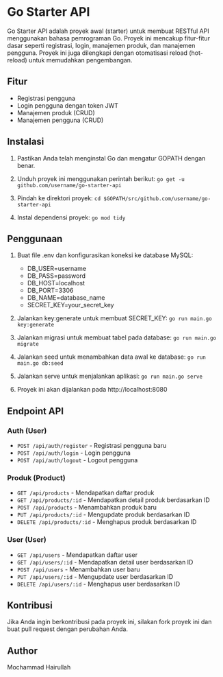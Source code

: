 # Go Starter API

Go Starter API adalah proyek awal (starter) untuk membuat RESTful API menggunakan bahasa pemrograman Go. Proyek ini mencakup fitur-fitur dasar seperti registrasi, login, manajemen produk, dan manajemen pengguna. Proyek ini juga dilengkapi dengan otomatisasi reload (hot-reload) untuk memudahkan pengembangan.

## Fitur

- Registrasi pengguna
- Login pengguna dengan token JWT
- Manajemen produk (CRUD)
- Manajemen pengguna (CRUD)

## Instalasi

1. Pastikan Anda telah menginstal Go dan mengatur GOPATH dengan benar.

2. Unduh proyek ini menggunakan perintah berikut: `go get -u github.com/username/go-starter-api`

3. Pindah ke direktori proyek: `cd $GOPATH/src/github.com/username/go-starter-api`

4. Instal dependensi proyek: `go mod tidy`

## Penggunaan

1. Buat file .env dan konfigurasikan koneksi ke database MySQL:
    - DB_USER=username
    - DB_PASS=password
    - DB_HOST=localhost
    - DB_PORT=3306
    - DB_NAME=database_name
    - SECRET_KEY=your_secret_key

2. Jalankan key:generate untuk membuat SECRET_KEY: `go run main.go key:generate`

3. Jalankan migrasi untuk membuat tabel pada database: `go run main.go migrate`

4. Jalankan seed untuk menambahkan data awal ke database: `go run main.go db:seed`

5. Jalankan serve untuk menjalankan aplikasi: `go run main.go serve`

6. Proyek ini akan dijalankan pada http://localhost:8080

## Endpoint API

### Auth (User)

- `POST /api/auth/register` - Registrasi pengguna baru
- `POST /api/auth/login` - Login pengguna
- `POST /api/auth/logout` - Logout pengguna

### Produk (Product)

- `GET /api/products` - Mendapatkan daftar produk
- `GET /api/products/:id` - Mendapatkan detail produk berdasarkan ID
- `POST /api/products` - Menambahkan produk baru
- `PUT /api/products/:id` - Mengupdate produk berdasarkan ID
- `DELETE /api/products/:id` - Menghapus produk berdasarkan ID

### User (User)

- `GET /api/users` - Mendapatkan daftar user
- `GET /api/users/:id` - Mendapatkan detail user berdasarkan ID
- `POST /api/users` - Menambahkan user baru
- `PUT /api/users/:id` - Mengupdate user berdasarkan ID
- `DELETE /api/users/:id` - Menghapus user berdasarkan ID

## Kontribusi

Jika Anda ingin berkontribusi pada proyek ini, silakan fork proyek ini dan buat pull request dengan perubahan Anda.

## Author

Mochammad Hairullah

<!-- Proyek ini dilisensikan di bawah [MIT License](LICENSE). -->
